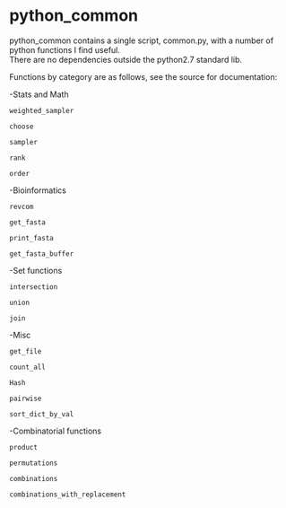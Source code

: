 # python_common
python_common contains a single script, common.py, with a number of python functions I find useful.  
There are no dependencies outside the python2.7 standard lib.

Functions by category are as follows, see the source for documentation:

-Stats and Math

    weighted_sampler

    choose

    sampler

    rank

    order

-Bioinformatics

    revcom

    get_fasta

    print_fasta

    get_fasta_buffer

-Set functions

    intersection

    union

    join

-Misc

    get_file

    count_all

    Hash

    pairwise

    sort_dict_by_val

-Combinatorial functions

    product

    permutations

    combinations

    combinations_with_replacement

